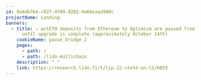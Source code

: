 ```yaml
---
id: 9a8db764-c027-4709-8202-4a68eaad988c
projectName: Landing
banners:
  - title: ⚠️ wstETH deposits from Ethereum to Optimism are paused from October 7th
      until upgrade is complete (approximately October 14th)
    cookieName: pause_bridge_2
    pages:
      - path: /
      - path: /lido-multichain
    description: " "
    link: https://research.lido.fi/t/lip-22-steth-on-l2/6855
---
```

